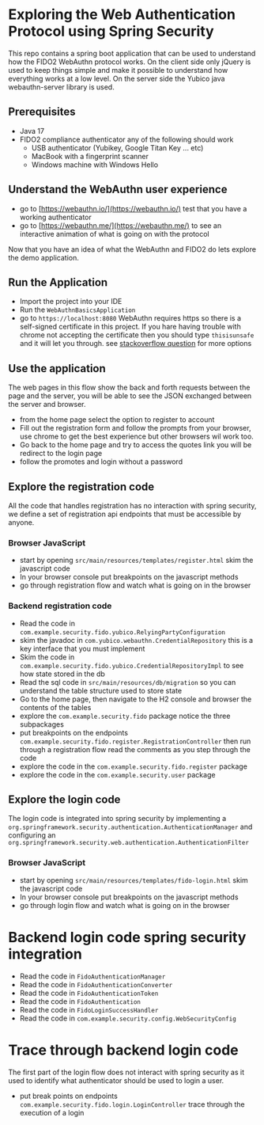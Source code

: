 # Exploring the Web Authentication Protocol using Spring Security 

This repo contains a spring boot application that can be used to understand how the FIDO2 WebAuthn protocol 
works. On the client side only jQuery is used to keep things simple and make it possible to understand how
everything works at a low level. On the server side the Yubico java webauthn-server library is used. 



## Prerequisites 

* Java 17
* FIDO2 compliance authenticator any of the following should work 
    * USB authenticator (Yubikey, Google Titan Key ... etc) 
    * MacBook with a fingerprint scanner
    * Windows machine with Windows Hello 
  
## Understand the WebAuthn user experience 

* go to [https://webauthn.io/](https://webauthn.io/) test that you have a working authenticator
* go to [https://webauthn.me/](https://webauthn.me/) to see an interactive animation of what is going on with the protocol 

Now that you have an idea of what the WebAuthn and FIDO2 do lets explore the demo application. 

## Run the Application 

* Import the project into your IDE 
* Run the `WebAuthnBasicsApplication` 
* go to `https://localhost:8080` WebAuthn requires https so there is a self-signed certificate in this project. If you hare having trouble with chrome
not accepting the certificate then you should type `thisisunsafe` and it will let you through.
see [stackoverflow question](https://stackoverflow.com/a/31900210/438319) for more options

## Use the application 

The web pages in this flow show the back and forth requests between the page and the server, you 
will be able to see the JSON exchanged between the server and browser. 

* from the home page select the option to register to account 
* Fill out the registration form and follow the prompts from your browser, use chrome to get the best experience but other browsers wil work too.
* Go back to the home page and try to access the quotes link you will be redirect to the login page
* follow the promotes and login without a password 


## Explore the registration code 

All the code that handles registration has no interaction with spring security,
we define a set of registration api endpoints that must be accessible by anyone.

### Browser JavaScript 

* start by opening `src/main/resources/templates/register.html` skim the javascript code
* In your browser console put breakpoints on the javascript methods 
* go through registration flow and watch what is going on in the browser

### Backend registration code 

* Read the code in `com.example.security.fido.yubico.RelyingPartyConfiguration` 
* skim the javadoc in `com.yubico.webauthn.CredentialRepository` this is a key interface that you must implement 
* Skim the code in `com.example.security.fido.yubico.CredentialRepositoryImpl` to see how state stored in the db
* Read the sql code in `src/main/resources/db/migration` so you can understand the table structure used to store state 
* Go to the home page, then navigate to the H2 console and browser the contents of the tables
* explore the `com.example.security.fido` package notice the three subpackages
* put breakpoints on the endpoints `com.example.security.fido.register.RegistrationController` then run through a registration flow read the comments as you step through the code 
* explore the code in the `com.example.security.fido.register` package
* explore the code in the `com.example.security.user` package

## Explore the login code

The login code is integrated into spring security by implementing a 
`org.springframework.security.authentication.AuthenticationManager` and configuring an
`org.springframework.security.web.authentication.AuthenticationFilter` 

### Browser JavaScript

* start by opening `src/main/resources/templates/fido-login.html` skim the javascript code
* In your browser console put breakpoints on the javascript methods
* go through login flow and watch what is going on in the browser

# Backend login code spring security integration 

* Read the code in `FidoAuthenticationManager`
* Read the code in `FidoAuthenticationConverter`
* Read the code in `FidoAuthenticationToken`
* Read the code in `FidoAuthentication`
* Read the code in `FidoLoginSuccessHandler`
* Read the code in `com.example.security.config.WebSecurityConfig`

# Trace through backend login code 

The first part of the login flow does not interact with spring security as it used to identify what authenticator 
should be used to login a user. 

* put break points on endpoints `com.example.security.fido.login.LoginController` trace through the execution of a login




 



